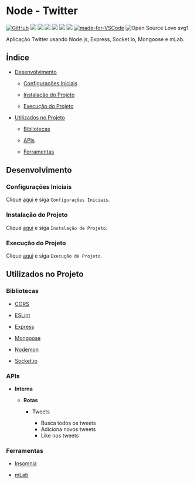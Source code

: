 # Node - Twitter

[![GitHub](https://img.shields.io/github/license/mashape/apistatus.svg)](https://github.com/osvaldokalvaitir/node-twitter/blob/master/LICENSE)
![](https://img.shields.io/github/package-json/v/osvaldokalvaitir/node-twitter.svg)
![](https://img.shields.io/github/last-commit/osvaldokalvaitir/node-twitter.svg?color=red)
![](https://img.shields.io/github/languages/top/osvaldokalvaitir/node-twitter.svg?color=yellow)
![](https://img.shields.io/github/languages/count/osvaldokalvaitir/node-twitter.svg?color=lightgrey)
![](https://img.shields.io/github/languages/code-size/osvaldokalvaitir/node-twitter.svg)
![](https://img.shields.io/github/repo-size/osvaldokalvaitir/node-twitter.svg?color=blueviolet)
[![made-for-VSCode](https://img.shields.io/badge/Made%20for-VSCode-1f425f.svg)](https://code.visualstudio.com/)
![Open Source Love svg1](https://badges.frapsoft.com/os/v1/open-source.svg?v=103)

Aplicação Twitter usando Node.js, Express, Socket.io, Mongoose e mLab.

## Índice

- [Desenvolvimento](#desenvolvimento)

  - [Configurações Iniciais](#configurações-iniciais)

  - [Instalação do Projeto](#instalação-do-projeto)

  - [Execução do Projeto](#execução-do-projeto)

- [Utilizados no Projeto](#utilizados-no-projeto)

  - [Bibliotecas](#bibliotecas)
  
  - [APIs](#apis)  

  - [Ferramentas](#ferramentas)

## Desenvolvimento

### Configurações Iniciais

Clique [aqui](https://github.com/osvaldokalvaitir/projects-settings/blob/master/README.md) e siga `Configurações Iniciais`.

### Instalação do Projeto

Clique [aqui](https://github.com/osvaldokalvaitir/projects-settings/blob/master/nodejs/nodejs.md) e siga `Instalação de Projeto`.

### Execução do Projeto

Clique [aqui](https://github.com/osvaldokalvaitir/projects-settings/blob/master/nodejs/nodejs.md) e siga `Execução de Projeto`.

## Utilizados no Projeto

### Bibliotecas

- [CORS](https://github.com/osvaldokalvaitir/projects-settings/blob/master/nodejs/libs/cors.md)

- [ESLint](https://github.com/osvaldokalvaitir/projects-settings/blob/master/nodejs/libs/eslint.md)

- [Express](https://github.com/osvaldokalvaitir/projects-settings/blob/master/nodejs/libs/express.md)

- [Mongoose](https://github.com/osvaldokalvaitir/projects-settings/blob/master/nodejs/libs/mongoose.md)

- [Nodemon](https://github.com/osvaldokalvaitir/projects-settings/blob/master/nodejs/libs/nodemon.md)

- [Socket.io](https://github.com/osvaldokalvaitir/projects-settings/blob/master/nodejs/libs/socketio.md)

### APIs

- **Interna**

  - **Rotas**

    - Tweets

      - Busca todos os tweets
      - Adiciona novos tweets
      - Like nos tweets

### Ferramentas

- [Insomnia](https://github.com/osvaldokalvaitir/projects-settings/blob/master/api/insomnia.md)

- [mLab](https://github.com/osvaldokalvaitir/projects-settings/blob/master/database/mongodb/mlab.md)
